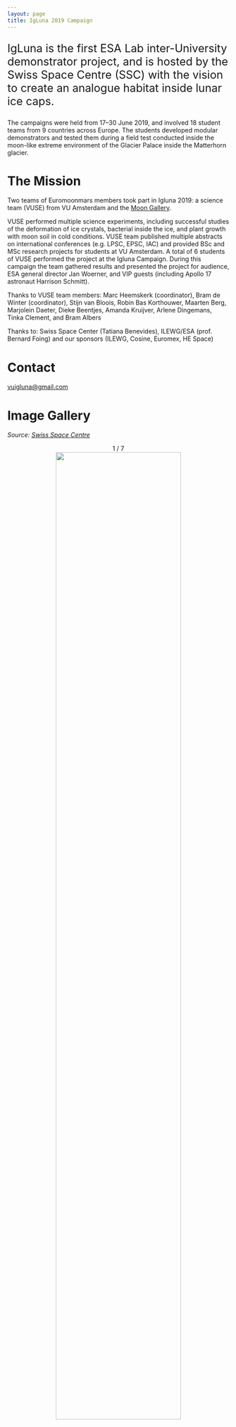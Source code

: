 ```yaml
---
layout: page
title: IgLuna 2019 Campaign
---
```


<p style="font-size:25px">
	IgLuna is the first ESA Lab inter-University demonstrator project, and is hosted by the Swiss Space Centre (SSC) with the vision to create an analogue habitat inside lunar ice caps.
</p>

The campaigns were held from 17–30 June 2019, and involved 18 student teams from 9 countries across Europe. The students developed modular demonstrators and tested them during a field test conducted inside the moon-like extreme environment of the Glacier Palace inside the Matterhorn glacier.

<h1>The Mission</h1>

Two teams of Euromoonmars members took part in Igluna 2019: a science team (VUSE) from VU Amsterdam and the <a href="/Artmoonmars/main">Moon Gallery</a>.

VUSE performed multiple science experiments, including successful studies of the deformation of ice crystals, bacterial inside the ice, and plant growth with moon soil in cold conditions. VUSE team published multiple abstracts on international conferences (e.g. LPSC, EPSC, IAC) and provided BSc and MSc research projects for students at VU Amsterdam. A total of 6 students of VUSE performed the project at the Igluna Campaign. During this campaign the team gathered results and presented the project for audience, ESA general director Jan Woerner, and VIP guests (including Apollo 17 astronaut Harrison Schmitt).

Thanks to VUSE team members: Marc Heemskerk (coordinator), Bram de Winter (coordinator), Stijn van Bloois, Robin Bas Korthouwer, Maarten Berg, Marjolein Daeter, Dieke Beentjes, Amanda Kruijver, Arlene Dingemans, Tinka Clement, and Bram Albers

Thanks to: Swiss Space Center (Tatiana Benevides), ILEWG/ESA (prof. Bernard Foing) and our sponsors (ILEWG, Cosine, Euromex, HE Space)

<h1>Contact</h1>

vuigluna@gmail.com

<h1>Image Gallery</h1>

<i>Source: <a href="https://www.spacecenter.ch/igluna/previouseditions/">Swiss Space Centre</a></i>
<br>

<div class="slideshow-container" align="center">

<div class="mySlides fade">
  <div class="numbertext">1 / 7</div>
  <img src="/Igluna/logo.jpg" style="width:75%">
  <!--div class="text">Lavaman</div-->
</div>

<div class="mySlides fade">
  <div class="numbertext">2 / 7</div>
  <img src="/Igluna/mainpic.jpg" style="width:75%">
  <!--div class="text">Lavaman</div-->
</div>

<div class="mySlides fade">
  <div class="numbertext">3 / 7</div>
  <img src="/Igluna/photo1.jpg" style="width:75%">
  <!--div class="text">Lavaman</div-->
</div>

<div class="mySlides fade">
  <div class="numbertext">4 / 7</div>
  <img src="/Igluna/photo2.jpg" style="width:75%">
</div>

<div class="mySlides fade">
  <div class="numbertext">5 / 7</div>
  <img src="/Igluna/photo3.jpg" style="width:75%">
</div>

<div class="mySlides fade">
  <div class="numbertext">6 / 7</div>
  <img src="/Igluna/photo4.jpg" style="width:75%">
</div>

<div class="mySlides fade">
  <div class="numbertext">7 / 7</div>
  <img src="/Igluna/photo5.jpg" style="width:75%">
  <!--div class="text">Lavaman</div-->
</div>

<a class="prev" onclick="plusSlides(-1)">&#10094;</a>
<a class="next" onclick="plusSlides(1)">&#10095;</a>

</div>
<br>

<script>
var slideIndex = 1;
showSlides(slideIndex);

function plusSlides(n) {
  showSlides(slideIndex += n);
}

function currentSlide(n) {
  showSlides(slideIndex = n);
}

function showSlides(n) {
  var i;
  var slides = document.getElementsByClassName("mySlides");
  var dots = document.getElementsByClassName("dot");
  if (n > slides.length) {slideIndex = 1}    
  if (n < 1) {slideIndex = slides.length}
  for (i = 0; i < slides.length; i++) {
      slides[i].style.display = "none";  
  }
  for (i = 0; i < dots.length; i++) {
      dots[i].className = dots[i].className.replace(" active", "");
  }
  slides[slideIndex-1].style.display = "block";  
  dots[slideIndex-1].className += " active";
}
</script>
